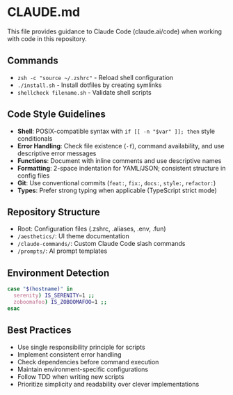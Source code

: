 # CLAUDE.md

This file provides guidance to Claude Code (claude.ai/code) when working with code in this repository.

## Commands
- `zsh -c "source ~/.zshrc"` - Reload shell configuration
- `./install.sh` - Install dotfiles by creating symlinks
- `shellcheck filename.sh` - Validate shell scripts

## Code Style Guidelines
- **Shell**: POSIX-compatible syntax with `if [[ -n "$var" ]]; then` style conditionals
- **Error Handling**: Check file existence (`-f`), command availability, and use descriptive error messages
- **Functions**: Document with inline comments and use descriptive names
- **Formatting**: 2-space indentation for YAML/JSON; consistent structure in config files
- **Git**: Use conventional commits (`feat:`, `fix:`, `docs:`, `style:`, `refactor:`)
- **Types**: Prefer strong typing when applicable (TypeScript strict mode)

## Repository Structure
- Root: Configuration files (.zshrc, .aliases, .env, .fun)
- `/aesthetics/`: UI theme documentation
- `/claude-commands/`: Custom Claude Code slash commands
- `/prompts/`: AI prompt templates

## Environment Detection
```bash
case "$(hostname)" in
  serenity) IS_SERENITY=1 ;;
  zoboomafoo) IS_ZOBOOMAFOO=1 ;;
esac
```

## Best Practices
- Use single responsibility principle for scripts
- Implement consistent error handling
- Check dependencies before command execution
- Maintain environment-specific configurations
- Follow TDD when writing new scripts
- Prioritize simplicity and readability over clever implementations